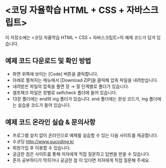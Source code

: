 # <코딩 자율학습 HTML + CSS + 자바스크립트> 

이 저장소에는 <코딩 자율학습 HTML + CSS + 자바스크립트>의 예제 코드가 담겨 있습니다.


## 예제 코드 다운로드 및 확인 방법

- 화면 위쪽에 보이는 [Code] 버튼을 클릭합니다.
- 아래로 펼쳐지는 메뉴에서 [Download ZIP]을 클릭해 압축 파일을 내려받습니다. 
- 내려받은 파일의 압축을 풀면 장 → 절 단계별로 폴더가 있습니다. 
- 셀프체크 파일은 장별로 selfcheck 폴더에 들어 있습니다. 
- 13장 폴더에는 end와 ing 폴더가 있습니다. end 폴더에는 완성 코드가, ing 폴더에는 실습용 코드가 들어 있습니다. 


## 예제 코드 온라인 실습 & 문의사항

- 프로그램 설치 없이 온라인으로 예제를 실습할 수 있는 다음 사이트를 제공합니다. 
-	수코딩 http://www.sucoding.kr
- 회원가입 후 이용할 수 있습니다.
- 궁금한 점은 사이트를 통해 저자에게 직접 질문하고 답변을 받을 수 있습니다. 
- 혼자 공부하다가 막히거나 궁금한 점 이 있다면 저자에게 직접 질문해 주세요. 



